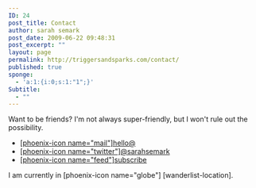 ```yaml
---
ID: 24
post_title: Contact
author: sarah semark
post_date: 2009-06-22 09:48:31
post_excerpt: ""
layout: page
permalink: http://triggersandsparks.com/contact/
published: true
sponge:
  - 'a:1:{i:0;s:1:"1";}'
Subtitle:
  - ""
---
```

<p class="cap">Want to be friends? I'm not always super-friendly, but I won't rule out the possibility.</p>

<ul class="contact-card">
	<li class="card-email"><a href="mailto:hello@triggersandsparks.com?subject=hello">[phoenix-icon name="mail"]hello@</a></li>
	<li class="card-twitter"><a href="http://twitter.com/sarahsemark">[phoenix-icon name="twitter"]@sarahsemark</a></li>
	<li class="card-subscribe"><a href="/feed">[phoenix-icon name="feed"]subscribe</a></li>
</ul>
<div class="current-location">I am currently in [phoenix-icon name="globe"] [wanderlist-location].</div>